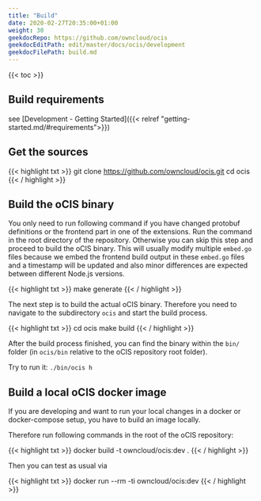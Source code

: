 ```yaml
---
title: "Build"
date: 2020-02-27T20:35:00+01:00
weight: 30
geekdocRepo: https://github.com/owncloud/ocis
geekdocEditPath: edit/master/docs/ocis/development
geekdocFilePath: build.md
---
```


{{< toc >}}

## Build requirements

see [Development - Getting Started]({{< relref "getting-started.md/#requirements">}})

## Get the sources

{{< highlight txt >}}
git clone https://github.com/owncloud/ocis.git
cd ocis
{{< / highlight >}}

## Build the oCIS binary

You only need to run following command if you have changed protobuf definitions or the frontend part in one of the extensions. Run the command in the root directory of the repository. Otherwise you can skip this step and proceed to build the oCIS binary.
This will usually modify multiple `embed.go` files because we embed the frontend build output in these `embed.go` files and a timestamp will be updated and also minor differences are expected between different Node.js versions.

{{< highlight txt >}}
make generate
{{< / highlight >}}

The next step is to build the actual oCIS binary. Therefore you need to navigate to the subdirectory `ocis` and start the build process.

{{< highlight txt >}}
cd ocis
make build
{{< / highlight >}}

After the build process finished, you can find the binary within the `bin/` folder (in `ocis/bin` relative to the oCIS repository root folder).

Try to run it: `./bin/ocis h`

## Build a local oCIS docker image

If you are developing and want to run your local changes in a docker or docker-compose setup, you have to build an image locally.

Therefore run following commands in the root of the oCIS repository:

{{< highlight txt >}}
docker build -t owncloud/ocis:dev .
{{< / highlight >}}

Then you can test as usual via

{{< highlight txt >}}
docker run --rm -ti owncloud/ocis:dev
{{< / highlight >}}
